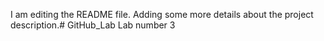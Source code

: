 I am editing the README file. Adding some more details about the project description.# GitHub_Lab
Lab number 3 
